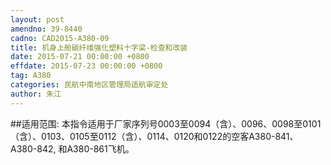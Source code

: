 ```yaml
---
layout: post
amendno: 39-8440
cadno: CAD2015-A380-09
title: 机身上舱碳纤维强化塑料十字梁-检查和改装
date: 2015-07-21 00:00:00 +0800
effdate: 2015-07-23 00:00:00 +0800
tag: A380
categories: 民航中南地区管理局适航审定处
author: 朱江
---
```


##适用范围:
本指令适用于厂家序列号0003至0094（含）、0096、0098至0101
（含）、0103、0105至0112（含）、0114、0120和0122的空客A380-841、
A380-842, 和A380-861飞机。


